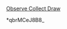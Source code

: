[Observe Collect Draw](https://www.crowdcast.io/m?t=bdcf1e6a974758c31b00c1d0ff72faf7:4baf621f96ad82267850287b620c9c9c0231dca11015409b1ccc13dc15c70277da9b8f09ab5d387734a53f318e047ba3)


*qbrMCeJ8B8_
